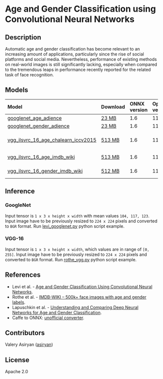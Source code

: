 <!--- SPDX-License-Identifier: Apache-2.0 -->

# Age and Gender Classification using Convolutional Neural Networks

## Description
Automatic age and gender classification has become relevant to an increasing amount of applications, particularly since the rise of social platforms and social media. Nevertheless, performance of existing methods on real-world images is still significantly lacking, especially when compared to the tremendous leaps in performance recently reported for the related task of face recognition.

## Models
| Model | Download | ONNX version | Opset version | Dataset |
|:-------------|:--------------|:--------------|:--------------|:--------------|
| [googlenet_age_adience](https://drive.google.com/drive/folders/1GeLTHzHALgTYFj2Q9o5aWdztA9WzoErx?usp=sharing) | [23 MB](models/age_googlenet.onnx) | 1.6 | 11 | Adience |
| [googlenet_gender_adience](https://drive.google.com/drive/folders/1r0GroTfsF7VpLhcS3IxU-LmAh6rI6vbQ?usp=sharing) | [23 MB](models/gender_googlenet.onnx)| 1.6 | 11 | Adience |
| [vgg_ilsvrc_16_age_chalearn_iccv2015](https://drive.google.com/drive/folders/1wE4_sj-UBumkjDK9mtfaO9eUan_z44cY?usp=sharing) | [513 MB](models/vgg_ilsvrc_16_age_chalearn_iccv2015.onnx) | 1.6 | 11 | ChaLearn LAP 2015 |
| [vgg_ilsvrc_16_age_imdb_wiki](https://drive.google.com/drive/folders/14wckle-MbnN10xzdzgF464bMnlM-dd5-?usp=sharing) | [513 MB](models/vgg_ilsvrc_16_age_imdb_wiki.onnx)| 1.6 | 11 | IMDB-WIKI |
| [vgg_ilsvrc_16_gender_imdb_wiki](https://drive.google.com/drive/folders/16Z1r7GEXCsJG_384VsjlNxOFXbxcXrqM?usp=sharing) | [512 MB](models/vgg_ilsvrc_16_gender_imdb_wiki.onnx)| 1.6 | 11 | IMDB-WIKI |

## Inference
### GoogleNet
Input tensor is `1 x 3 x height x width` with mean values `104, 117, 123`. Input image have to be previously resized to `224 x 224` pixels and converted to `BGR` format.
Run [levi_googlenet.py](levi_googlenet.py) python script example.

### VGG-16
Input tensor is `1 x 3 x height x width`, which values are in range of `[0, 255]`. Input image have to be previously resized to `224 x 224` pixels and converted to `BGR` format.
Run [rothe_vgg.py](rothe_vgg.py) python script example.

## References
* Levi et al. - [Age and Gender Classification Using Convolutional Neural Networks](https://talhassner.github.io/home/publication/2015_CVPR).
* Rothe et al. - [IMDB-WIKI – 500k+ face images with age and gender labels](https://data.vision.ee.ethz.ch/cvl/rrothe/imdb-wiki/).
* Lapuschkin et al. - [Understanding and Comparing Deep Neural Networks for Age and Gender Classification](https://github.com/sebastian-lapuschkin/understanding-age-gender-deep-learning-models).
* Caffe to ONNX: [unofficial converter](https://github.com/asiryan/caffe-onnx).

## Contributors
Valery Asiryan ([asiryan](https://github.com/asiryan))

## License
Apache 2.0
